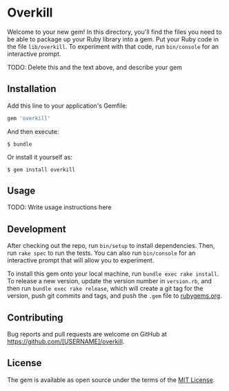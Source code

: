 # Overkill

Welcome to your new gem! In this directory, you'll find the files you need to be able to package up your Ruby library into a gem. Put your Ruby code in the file `lib/overkill`. To experiment with that code, run `bin/console` for an interactive prompt.

TODO: Delete this and the text above, and describe your gem

## Installation

Add this line to your application's Gemfile:

```ruby
gem 'overkill'
```

And then execute:

    $ bundle

Or install it yourself as:

    $ gem install overkill

## Usage

TODO: Write usage instructions here

## Development

After checking out the repo, run `bin/setup` to install dependencies. Then, run `rake spec` to run the tests. You can also run `bin/console` for an interactive prompt that will allow you to experiment.

To install this gem onto your local machine, run `bundle exec rake install`. To release a new version, update the version number in `version.rb`, and then run `bundle exec rake release`, which will create a git tag for the version, push git commits and tags, and push the `.gem` file to [rubygems.org](https://rubygems.org).

## Contributing

Bug reports and pull requests are welcome on GitHub at https://github.com/[USERNAME]/overkill.

## License

The gem is available as open source under the terms of the [MIT License](http://opensource.org/licenses/MIT).
